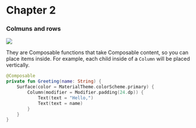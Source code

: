 # Chapter 2

### Colmuns and rows
![](https://developer.android.com/static/codelabs/jetpack-compose-basics/img/518dbfad23ee1b05_1440.png)

They are Composable functions that take Composable content, so you can place items inside. For example, each child inside of a `Column` will be placed vertically.

```kotlin
@Composable
private fun Greeting(name: String) {
    Surface(color = MaterialTheme.colorScheme.primary) {
        Column(modifier = Modifier.padding(24.dp)) {
            Text(text = "Hello,")
            Text(text = name)
        }
    }
}
```
